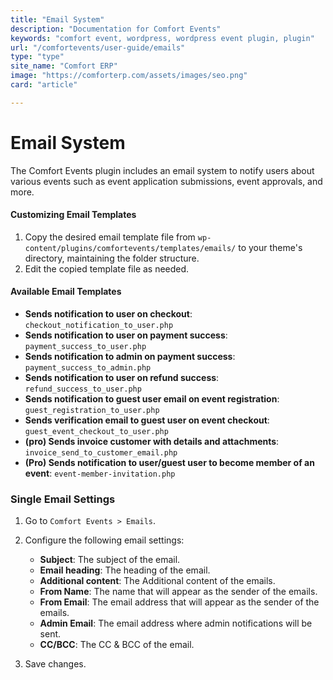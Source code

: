 ```yaml
---
title: "Email System"
description: "Documentation for Comfort Events"
keywords: "comfort event, wordpress, wordpress event plugin, plugin"
url: "/comfortevents/user-guide/emails"
type: "type"
site_name: "Comfort ERP"
image: "https://comforterp.com/assets/images/seo.png"
card: "article"

---
```

# Email System

The Comfort Events plugin includes an email system to notify users about various events such as event application submissions, event approvals, and more.

#### Customizing Email Templates

1. Copy the desired email template file from `wp-content/plugins/comfortevents/templates/emails/` to your theme's directory, maintaining the folder structure.
2. Edit the copied template file as needed.

#### Available Email Templates
- **Sends notification to user on checkout**: `checkout_notification_to_user.php`
- **Sends notification to user on payment success**: `payment_success_to_user.php`
- **Sends notification to admin on payment success**: `payment_success_to_admin.php`
- **Sends notification to user on refund success**: `refund_success_to_user.php`
- **Sends notification to guest user email on event registration**: `guest_registration_to_user.php`
- **Sends verification email to guest user on event checkout**: `guest_event_checkout_to_user.php`
- **(pro) Sends invoice customer with details and attachments**: `invoice_send_to_customer_email.php`
- **(Pro) Sends notification to user/guest user to become member of an event**: `event-member-invitation.php`

### Single Email Settings

1. Go to `Comfort Events > Emails`.
2. Configure the following email settings:

   - **Subject**: The subject of the email.
   - **Email heading**: The heading of the email.
   - **Additional content**: The Additional content of the emails.
   - **From Name**: The name that will appear as the sender of the emails.
   - **From Email**: The email address that will appear as the sender of the emails.
   - **Admin Email**: The email address where admin notifications will be sent.
   - **CC/BCC**: The CC & BCC of the email.

3. Save changes.
